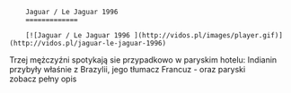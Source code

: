 
        Jaguar / Le Jaguar 1996 
        =============
        
        [![Jaguar / Le Jaguar 1996 ](http://vidos.pl/images/player.gif)](http://vidos.pl/jaguar-le-jaguar-1996)
        
        
 Trzej mężczyźni spotykają sie przypadkowo w paryskim hotelu: Indianin przybyły właśnie z Brazylii, jego tłumacz Francuz - oraz paryski zobacz pełny opis
    